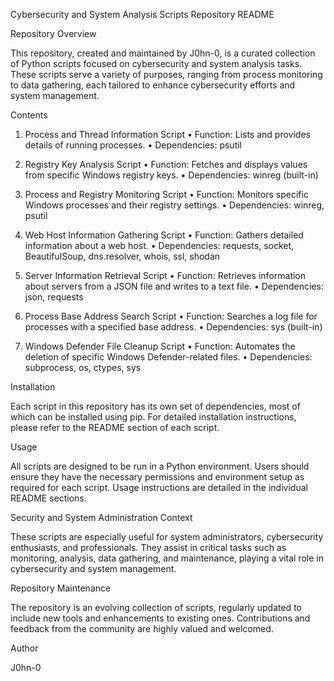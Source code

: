 Cybersecurity and System Analysis Scripts Repository README

Repository Overview

This repository, created and maintained by J0hn-0, is a curated collection of Python scripts focused on cybersecurity and system analysis tasks. These scripts serve a variety of purposes, ranging from process monitoring to data gathering, each tailored to enhance cybersecurity efforts and system management.

Contents

1. Process and Thread Information Script
	•	Function: Lists and provides details of running processes.
	•	Dependencies: psutil
	
2.	Registry Key Analysis Script
	•	Function: Fetches and displays values from specific Windows registry keys.
	•	Dependencies: winreg (built-in)
	
3.	Process and Registry Monitoring Script
	•	Function: Monitors specific Windows processes and their registry settings.
	•	Dependencies: winreg, psutil
	
4.	Web Host Information Gathering Script
	•	Function: Gathers detailed information about a web host.
	•	Dependencies: requests, socket, BeautifulSoup, dns.resolver, whois, ssl, shodan
	
5.	Server Information Retrieval Script
	•	Function: Retrieves information about servers from a JSON file and writes to a text file.
	•	Dependencies: json, requests
	
6.	Process Base Address Search Script
	•	Function: Searches a log file for processes with a specified base address.
	•	Dependencies: sys (built-in)
	

7.	Windows Defender File Cleanup Script
	•	Function: Automates the deletion of specific Windows Defender-related files.
	•	Dependencies: subprocess, os, ctypes, sys

Installation

Each script in this repository has its own set of dependencies, most of which can be installed using pip. For detailed installation instructions, please refer to the README section of each script.

Usage

All scripts are designed to be run in a Python environment. Users should ensure they have the necessary permissions and environment setup as required for each script. Usage instructions are detailed in the individual README sections.

Security and System Administration Context

These scripts are especially useful for system administrators, cybersecurity enthusiasts, and professionals. They assist in critical tasks such as monitoring, analysis, data gathering, and maintenance, playing a vital role in cybersecurity and system management.

Repository Maintenance

The repository is an evolving collection of scripts, regularly updated to include new tools and enhancements to existing ones. Contributions and feedback from the community are highly valued and welcomed.

Author

J0hn-0

